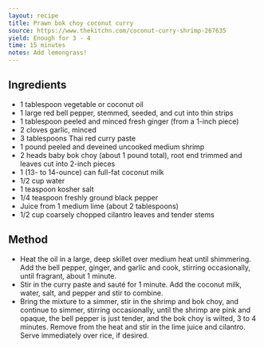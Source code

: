 ```yaml
---
layout: recipe
title: Prawn bok choy coconut curry
source: https://www.thekitchn.com/coconut-curry-shrimp-267635
yield: Enough for 3 - 4
time: 15 minutes
notes: Add lemongrass!
---
```


## Ingredients
- 1 tablespoon vegetable or coconut oil
- 1 large red bell pepper, stemmed, seeded, and cut into thin strips
- 1 tablespoon peeled and minced fresh ginger (from a 1-inch piece)
- 2 cloves garlic, minced
- 3 tablespoons Thai red curry paste
- 1 pound peeled and deveined uncooked medium shrimp
- 2 heads baby bok choy (about 1 pound total), root end trimmed and leaves cut into 2-inch pieces
- 1 (13- to 14-ounce) can full-fat coconut milk
- 1/2 cup water
- 1 teaspoon kosher salt
- 1/4 teaspoon freshly ground black pepper
- Juice from 1 medium lime (about 2 tablespoons)
- 1/2 cup coarsely chopped cilantro leaves and tender stems

## Method
- Heat the oil in a large, deep skillet over medium heat until shimmering. Add the bell pepper, ginger, and garlic and cook, stirring occasionally, until fragrant, about 1 minute.
- Stir in the curry paste and sauté for 1 minute. Add the coconut milk, water, salt, and pepper and stir to combine.
- Bring the mixture to a simmer, stir in the shrimp and bok choy, and continue to simmer, stirring occasionally, until the shrimp are pink and opaque, the bell pepper is just tender, and the bok choy is wilted, 3 to 4 minutes. Remove from the heat and stir in the lime juice and cilantro. Serve immediately over rice, if desired.
